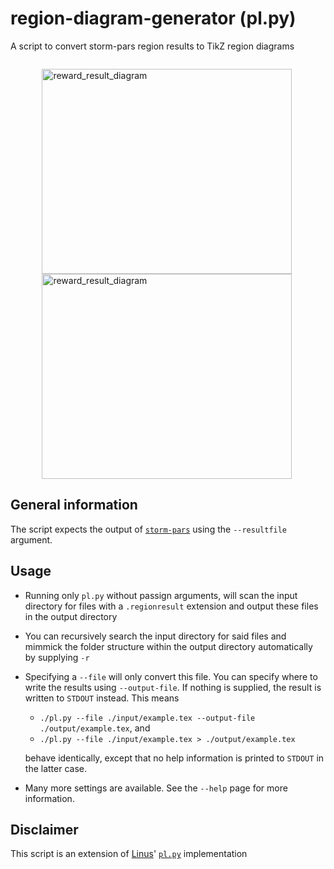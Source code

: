 # region-diagram-generator (pl.py)
A script to convert storm-pars region results to TikZ region diagrams
<div style="overflow: hidden; margin: 2em 10%;">
  <img width=400 height=328 alt="reward_result_diagram" src="https://user-images.githubusercontent.com/23585349/186162429-a066dcfe-044a-40f4-bd59-cf4b69a66f07.png" style="min-width: 200px, max-width: 400px; max-height: 328px; float: left">
  <img width=400 height=328 alt="reward_result_diagram" style="min-width: 200px, max-width: 400px; max-height: 328px; float: left" src="https://user-images.githubusercontent.com/23585349/186168893-6dcb2248-6a3b-47f6-9d3b-77108b0670c1.png">
</div>

## General information
The script expects the output of [`storm-pars`](https://www.stormchecker.org) using the `--resultfile`​ argument.

## Usage
- Running only `pl.py` without passign arguments, will scan the input directory for files with a `.regionresult` extension and output these files in the output directory
- You can recursively search the input directory for said files and mimmick the folder structure within the output directory automatically by supplying `-r`
- Specifying a `--file` will only convert this file. You can specify where to write the results using `--output-file`. If nothing is supplied, the result is written to `STDOUT` instead. This means
  - `./pl.py --file ./input/example.tex --output-file ./output/example.tex`, and
  - `./pl.py --file ./input/example.tex > ./output/example.tex`
   
  behave identically, except that no help information is printed to `STDOUT` in the latter case.
- Many more settings are available. See the `--help` page for more information.

## Disclaimer
This script is an extension of [Linus](https://github.com/glatteis)' [`pl.py`](https://gist.github.com/glatteis/5625f597601cbf38ef8a2664101a56af) implementation
